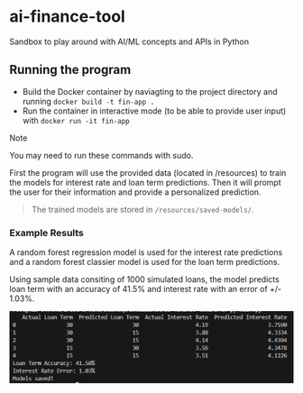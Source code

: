 # ai-finance-tool

Sandbox to play around with AI/ML concepts and APIs in Python

## Running the program

- Build the Docker container by naviagting to the project directory and running `docker build -t fin-app .`
- Run the container in interactive mode (to be able to provide user input) with `docker run -it fin-app`

> [!NOTE]  
> You may need to run these commands with sudo.

First the program will use the provided data (located in /resources) to train the models for interest rate and loan term predictions. Then it will prompt the user for their information and provide a personalized prediction.

> The trained models are stored in `/resources/saved-models/`.

### Example Results

A random forest regression model is used for the interest rate predictions and a random forest classier model is used for the loan term predictions.

Using sample data consiting of 1000 simulated loans, the model predicts loan term with an accuracy of 41.5% and interest rate with an error of +/- 1.03%.

![Example results](resources/prediction-example.png)
